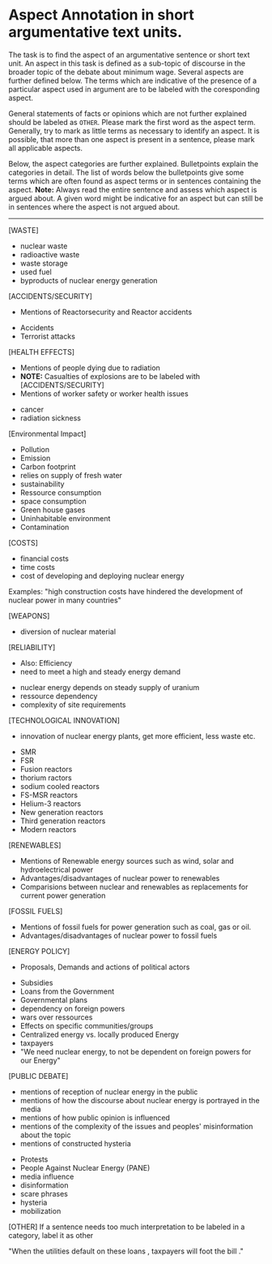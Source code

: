 # Aspect Annotation in short argumentative text units.
The task is to find the aspect of an argumentative sentence or short text unit.
An aspect in this task is defined as a sub-topic of discourse in the broader
topic of the debate about minimum wage. Several aspects are further defined
below. The terms which are indicative of the presence of a particular aspect
used in argument are to be labeled with the coresponding aspect.

General statements of facts or opinions which are not further explained should
be labeled as `OTHER`. Please mark the first word as the aspect term. Generally,
try to mark as little terms as necessary to identify an aspect. It is possible,
that more than one aspect is present in a sentence, please mark all applicable
aspects.

Below, the aspect categories are further explained. Bulletpoints explain the
categories in detail. The list of words below the bulletpoints give some terms
which are often found as aspect terms or in sentences containing the aspect.
**Note:** Always read the entire sentence and assess which aspect is argued
about. A given word might be indicative for an aspect but can still be in
sentences where the aspect is not argued about.

-----------

[WASTE]
- nuclear waste
- radioactive waste
- waste storage
- used fuel
- byproducts of nuclear energy generation


[ACCIDENTS/SECURITY]
* Mentions of Reactorsecurity and Reactor accidents
- Accidents
- Terrorist attacks


[HEALTH EFFECTS]
* Mentions of people dying due to radiation
* **NOTE:** Casualties of explosions are to be labeled with [ACCIDENTS/SECURITY]
* Mentions of worker safety or worker health issues
- cancer
- radiation sickness


[Environmental Impact]
- Pollution
- Emission
- Carbon footprint
- relies on supply of fresh water
- sustainability
- Ressource consumption
- space consumption
- Green house gases
- Uninhabitable environment
- Contamination


[COSTS]
- financial costs
- time costs
- cost of developing and deploying nuclear energy

Examples:
"high construction costs have hindered the development of nuclear power in many
countries"


[WEAPONS]
- diversion of nuclear material


[RELIABILITY]
* Also: Efficiency
* need to meet a high and steady energy demand
- nuclear energy depends on steady supply of uranium
- ressource dependency
- complexity of site requirements


[TECHNOLOGICAL INNOVATION]
* innovation of nuclear energy plants, get more efficient, less waste etc.
- SMR
- FSR
- Fusion reactors
- thorium ractors
- sodium cooled reactors
- FS-MSR reactors
- Helium-3 reactors
- New generation reactors
- Third generation reactors
- Modern reactors


[RENEWABLES]
* Mentions of Renewable energy sources such as wind, solar and hydroelectrical power
* Advantages/disadvantages of nuclear power to renewables
* Comparisions between nuclear and renewables as replacements for current power generation


[FOSSIL FUELS]
* Mentions of fossil fuels for power generation such as coal, gas or oil.
* Advantages/disadvantages of nuclear power to fossil fuels


[ENERGY POLICY]
* Proposals, Demands and actions of political actors
- Subsidies
- Loans from the Government
- Governmental plans
- dependency on foreign powers
- wars over ressources
- Effects on specific communities/groups
- Centralized energy vs. locally produced Energy
- taxpayers
- "We need nuclear energy, to not be dependent on foreign powers for our Energy"


[PUBLIC DEBATE]
* mentions of reception of nuclear energy in the public
* mentions of how the discourse about nuclear energy is portrayed in the media
* mentions of how public opinion is influenced
* mentions of the complexity of the issues and peoples' misinformation about the
  topic
* mentions of constructed hysteria
- Protests
- People Against Nuclear Energy (PANE)
- media influence
- disinformation
- scare phrases
- hysteria
- mobilization


[OTHER]
If a sentence needs too much interpretation to be labeled in a category, label
it as other

"When the utilities default on these loans , taxpayers will foot the bill ."
